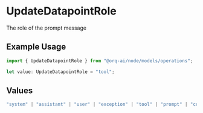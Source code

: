 # UpdateDatapointRole

The role of the prompt message

## Example Usage

```typescript
import { UpdateDatapointRole } from "@orq-ai/node/models/operations";

let value: UpdateDatapointRole = "tool";
```

## Values

```typescript
"system" | "assistant" | "user" | "exception" | "tool" | "prompt" | "correction" | "expected_output"
```